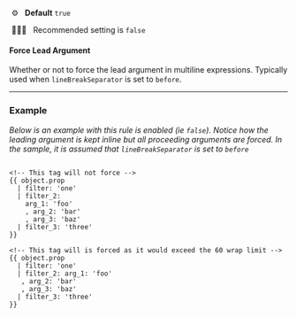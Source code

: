 &nbsp;⚙️&nbsp;&nbsp;&nbsp;**Default** `true`

&nbsp;💁🏽‍♀️&nbsp;&nbsp;&nbsp;Recommended setting is `false`

#### Force Lead Argument

Whether or not to force the lead argument in multiline expressions. Typically used when `lineBreakSeparator` is set to `before`.

---

### Example

_Below is an example with this rule is enabled (ie `false`). Notice how the leading argument is kept inline but all proceeding arguments are forced. In the sample, it is assumed that `lineBreakSeparator` is set to `before`_

```liquid

<!-- This tag will not force -->
{{ object.prop
  | filter: 'one'
  | filter_2:
    arg_1: 'foo'
    , arg_2: 'bar'
    , arg_3: 'baz'
  | filter_3: 'three'
}}

<!-- This tag will is forced as it would exceed the 60 wrap limit -->
{{ object.prop
  | filter: 'one'
  | filter_2: arg_1: 'foo'
   , arg_2: 'bar'
   , arg_3: 'baz'
  | filter_3: 'three'
}}

```
